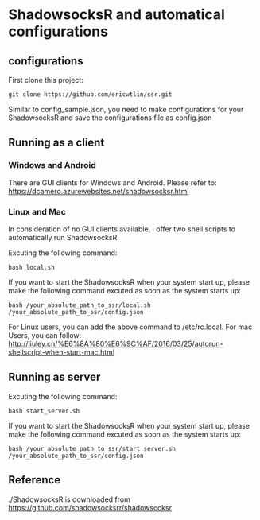 # ShadowsocksR and automatical configurations

## configurations
First clone this project:
```
git clone https://github.com/ericwtlin/ssr.git
```
Similar to config_sample.json, you need to make configurations for your ShadowsocksR and save the configurations file as config.json

## Running as a client

### Windows and Android
There are GUI clients for Windows and Android. Please refer to: https://dcamero.azurewebsites.net/shadowsocksr.html


### Linux and Mac
In consideration of no GUI clients available, I offer two shell scripts to automatically run ShadowsocksR.

Excuting the following command:
```
bash local.sh
```


If you want to start the ShadowsocksR when your system start up, please make the following command excuted as soon as the system starts up:
```
bash /your_absolute_path_to_ssr/local.sh /your_absolute_path_to_ssr/config.json
```

For Linux users, you can add the above command to /etc/rc.local.
For mac Users, you can follow: http://liuley.cn/%E6%8A%80%E6%9C%AF/2016/03/25/autorun-shellscript-when-start-mac.html

## Running as server
Excuting the following command:
```
bash start_server.sh
```

If you want to start the ShadowsocksR when your system start up, please make the following command excuted as soon as the system starts up:
```
bash /your_absolute_path_to_ssr/start_server.sh /your_absolute_path_to_ssr/config.json
```


## Reference
./ShadowsocksR is downloaded from https://github.com/shadowsocksrr/shadowsocksr
